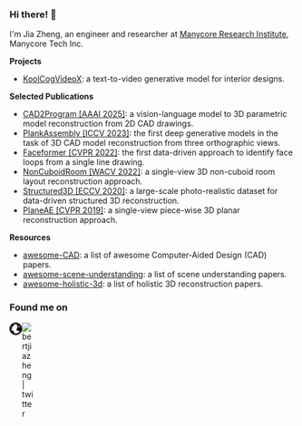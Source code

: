 ### Hi there! 👋

I'm Jia Zheng, an engineer and researcher at [Manycore Research Institute](https://github.com/manycore-research/), Manycore Tech Inc. 

**Projects**

- [KoolCogVideoX](https://huggingface.co/collections/bertjiazheng/koolcogvideox-66e4762f53287b7f39f8f3ba): a text-to-video generative model for interior designs.

**Selected Publications**

- [CAD2Program [AAAI 2025]](https://manycore-research.github.io/CAD2Program/): a vision-language model to 3D parametric model reconstruction from 2D CAD drawings.
- [PlankAssembly [ICCV 2023]](https://manycore-research.github.io/PlankAssembly/): the first deep generative models in the task of 3D CAD model reconstruction from three orthographic views.
- [Faceformer [CVPR 2022]](https://manycore-research.github.io/faceformer/): the first data-driven approach to identify face loops from a single line drawing.
- [NonCuboidRoom [WACV 2022]](https://github.com/CYang0515/NonCuboidRoom): a single-view 3D non-cuboid room layout reconstruction approach.
- [Structured3D [ECCV 2020]](http://structured3d-dataset.org): a large-scale photo-realistic dataset for data-driven structured 3D reconstruction.
- [PlaneAE [CVPR 2019]](https://github.com/svip-lab/PlanarReconstruction): a single-view piece-wise 3D planar reconstruction approach.

**Resources**

- [awesome-CAD](https://github.com/bertjiazheng/awesome-cad): a list of awesome Computer-Aided Design (CAD) papers.
- [awesome-scene-understanding](https://github.com/bertjiazheng/awesome-scene-understanding): a list of scene understanding papers.
- [awesome-holistic-3d](https://github.com/holistic-3d/awesome-holistic-3d): a list of holistic 3D reconstruction papers.

### Found me on

[<img align="left" alt="bertjiazheng | website " width="22px" src="https://raw.githubusercontent.com/iconic/open-iconic/master/svg/globe.svg" />][website]
[<img align="left" alt="bertjiazheng | twitter" width="22px" src="https://cdn.jsdelivr.net/npm/simple-icons@14.11.0/icons/x.svg" />][x]

[website]: https://bertjiazheng.github.io
[x]: https://x.com/bertjiazheng
